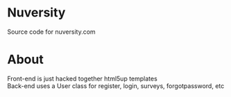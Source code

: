 # Nuversity
Source code for nuversity.com

# About
Front-end is just hacked together html5up templates <br />
Back-end uses a User class for register, login, surveys, forgotpassword, etc
